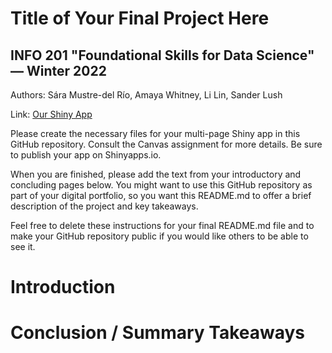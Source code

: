 # Title of Your Final Project Here
## INFO 201 "Foundational Skills for Data Science" — Winter 2022

Authors: Sára Mustre-del Río, Amaya Whitney, Li Lin, Sander Lush

Link: [Our Shiny App](https://sara-mustredr09.shinyapps.io/final-project-group6-be/) 

Please create the necessary files for your multi-page Shiny app in this GitHub repository. Consult the Canvas assignment for more details. Be sure to publish your app on Shinyapps.io.

When you are finished, please add the text from your introductory and concluding pages below. You might want to use this GitHub repository as part of your digital portfolio, so you want this README.md to offer a brief description of the project and key takeaways.

Feel free to delete these instructions for your final README.md file and to make your GitHub repository public if you would like others to be able to see it.

# Introduction



# Conclusion / Summary Takeaways
